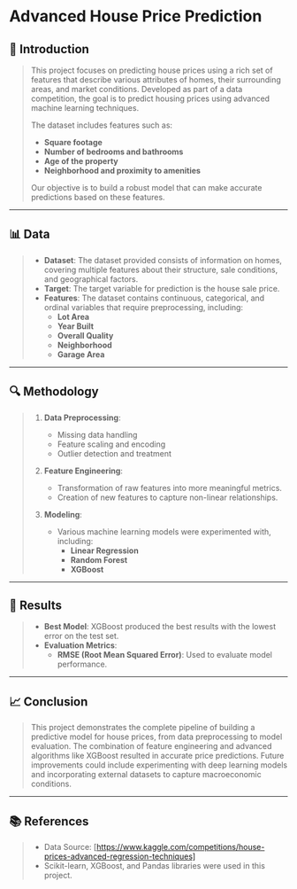 # Advanced House Price Prediction

## 🏡 Introduction

> This project focuses on predicting house prices using a rich set of features that describe various attributes of homes, their surrounding areas, and market conditions. Developed as part of a data competition, the goal is to predict housing prices using advanced machine learning techniques.
> 
> The dataset includes features such as:
> - **Square footage**
> - **Number of bedrooms and bathrooms**
> - **Age of the property**
> - **Neighborhood and proximity to amenities**
> 
> Our objective is to build a robust model that can make accurate predictions based on these features.

---

## 📊 Data

> - **Dataset**: The dataset provided consists of information on homes, covering multiple features about their structure, sale conditions, and geographical factors.
> - **Target**: The target variable for prediction is the house sale price.
> - **Features**: The dataset contains continuous, categorical, and ordinal variables that require preprocessing, including:
>   - **Lot Area**
>   - **Year Built**
>   - **Overall Quality**
>   - **Neighborhood**
>   - **Garage Area**

---

## 🔍 Methodology

> 1. **Data Preprocessing**:
>    - Missing data handling
>    - Feature scaling and encoding
>    - Outlier detection and treatment
> 
> 2. **Feature Engineering**:
>    - Transformation of raw features into more meaningful metrics.
>    - Creation of new features to capture non-linear relationships.
> 
> 3. **Modeling**:
>    - Various machine learning models were experimented with, including:
>      - **Linear Regression**
>      - **Random Forest**
>      - **XGBoost**
> 

---

## 🚀 Results

> - **Best Model**: XGBoost produced the best results with the lowest error on the test set.
> - **Evaluation Metrics**:
>   - **RMSE (Root Mean Squared Error)**: Used to evaluate model performance.

---

## 📈 Conclusion

> This project demonstrates the complete pipeline of building a predictive model for house prices, from data preprocessing to model evaluation. The combination of feature engineering and advanced algorithms like XGBoost resulted in accurate price predictions. Future improvements could include experimenting with deep learning models and incorporating external datasets to capture macroeconomic conditions.

---

## 📚 References

> - Data Source: [https://www.kaggle.com/competitions/house-prices-advanced-regression-techniques]
> - Scikit-learn, XGBoost, and Pandas libraries were used in this project.
